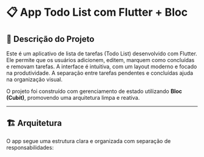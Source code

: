# 📋 App Todo List com Flutter + Bloc

## 🧾 Descrição do Projeto

Este é um aplicativo de lista de tarefas (Todo List) desenvolvido com Flutter. Ele permite que os usuários adicionem, editem, marquem como concluídas e removam tarefas. A interface é intuitiva, com um layout moderno e focado na produtividade. A separação entre tarefas pendentes e concluídas ajuda na organização visual.

O projeto foi construído com gerenciamento de estado utilizando **Bloc (Cubit)**, promovendo uma arquitetura limpa e reativa.

---

## 🏗️ Arquitetura

O app segue uma estrutura clara e organizada com separação de responsabilidades:

